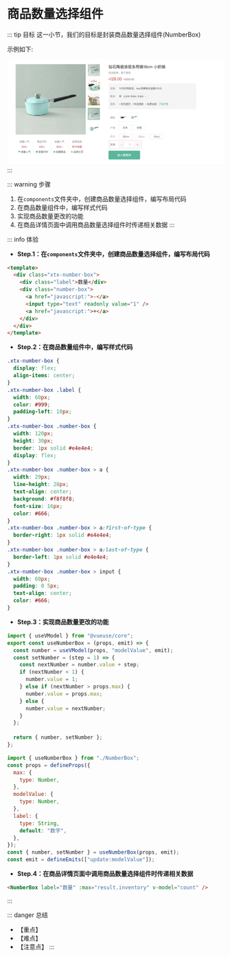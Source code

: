 # 商品数量选择组件

::: tip 目标
这一小节，我们的目标是封装商品数量选择组件(NumberBox)

示例如下:

![numberbox](./images/128.png)
:::

::: warning 步骤

1. 在`components`文件夹中，创建商品数量选择组件，编写布局代码
2. 在商品数量组件中，编写样式代码
3. 实现商品数量更改的功能
4. 在商品详情页面中调用商品数量选择组件时传递相关数据
:::

::: info 体验

* **Step.1：在`components`文件夹中，创建商品数量选择组件，编写布局代码**

```html
<template>
  <div class="xtx-number-box">
    <div class="label">数量</div>
    <div class="number-box">
      <a href="javascript:">-</a>
      <input type="text" readonly value="1" />
      <a href="javascript:">+</a>
    </div>
  </div>
</template>
```

* **Step.2：在商品数量组件中，编写样式代码**

```css
.xtx-number-box {
  display: flex;
  align-items: center;
}
.xtx-number-box .label {
  width: 60px;
  color: #999;
  padding-left: 10px;
}
.xtx-number-box .number-box {
  width: 120px;
  height: 30px;
  border: 1px solid #e4e4e4;
  display: flex;
}
.xtx-number-box .number-box > a {
  width: 29px;
  line-height: 28px;
  text-align: center;
  background: #f8f8f8;
  font-size: 16px;
  color: #666;
}
.xtx-number-box .number-box > a:first-of-type {
  border-right: 1px solid #e4e4e4;
}
.xtx-number-box .number-box > a:last-of-type {
  border-left: 1px solid #e4e4e4;
}
.xtx-number-box .number-box > input {
  width: 60px;
  padding: 0 5px;
  text-align: center;
  color: #666;
}
```

* **Step.3：实现商品数量更改的功能**

```js
import { useVModel } from "@vueuse/core";
export const useNumberBox = (props, emit) => {
  const number = useVModel(props, "modelValue", emit);
  const setNumber = (step = 1) => {
    const nextNumber = number.value + step;
    if (nextNumber < 1) {
      number.value = 1;
    } else if (nextNumber > props.max) {
      number.value = props.max;
    } else {
      number.value = nextNumber;
    }
  };

  return { number, setNumber };
};

```

```js
import { useNumberBox } from "./NumberBox";
const props = defineProps({
  max: {
    type: Number,
  },
  modelValue: {
    type: Number,
  },
  label: {
    type: String,
    default: "数字",
  },
});
const { number, setNumber } = useNumberBox(props, emit);
const emit = defineEmits(["update:modelValue"]);
```

* **Step.4：在商品详情页面中调用商品数量选择组件时传递相关数据**

```html
<NumberBox label="数量" :max="result.inventory" v-model="count" />
```

:::

::: danger 总结

* 【重点】
* 【难点】
* 【注意点】
:::
